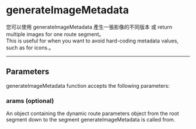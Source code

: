 # generateImageMetadata
您可以使用 generateImageMetadata 產生一張影像的不同版本 或 return multiple images for one route segment。      
This is useful for when you want to avoid hard-coding metadata values, such as for icons.。

---

## Parameters
generateImageMetadata function accepts the following parameters:

### arams (optional)
An object containing the dynamic route parameters object from the root segment down to the segment generateImageMetadata is called from.
